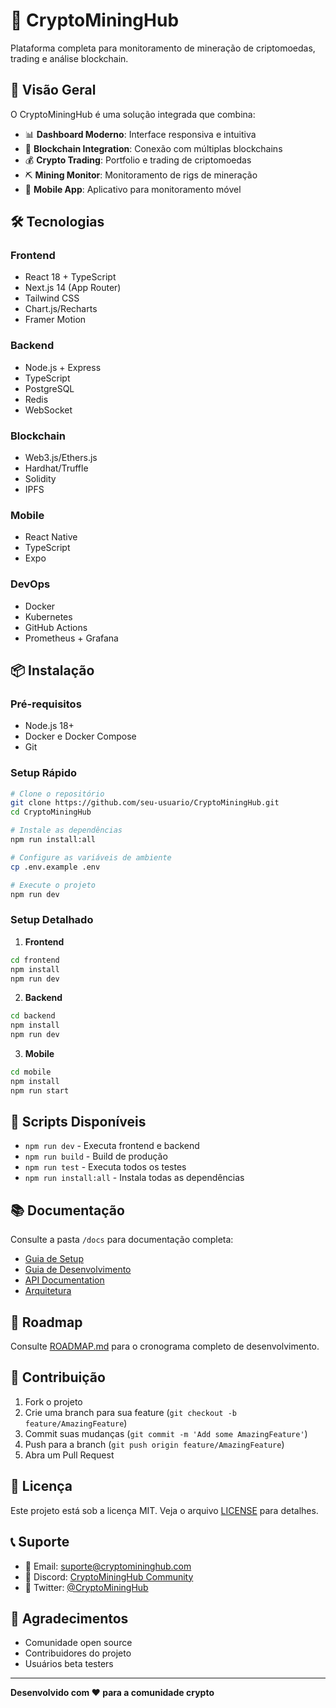 # 🚀 **CryptoMiningHub**

Plataforma completa para monitoramento de mineração de criptomoedas, trading e análise blockchain.

## 🎯 **Visão Geral**

O CryptoMiningHub é uma solução integrada que combina:
- 📊 **Dashboard Moderno**: Interface responsiva e intuitiva
- 🔗 **Blockchain Integration**: Conexão com múltiplas blockchains
- 💰 **Crypto Trading**: Portfolio e trading de criptomoedas
- ⛏️ **Mining Monitor**: Monitoramento de rigs de mineração
- 📱 **Mobile App**: Aplicativo para monitoramento móvel

## 🛠️ **Tecnologias**

### **Frontend**
- React 18 + TypeScript
- Next.js 14 (App Router)
- Tailwind CSS
- Chart.js/Recharts
- Framer Motion

### **Backend**
- Node.js + Express
- TypeScript
- PostgreSQL
- Redis
- WebSocket

### **Blockchain**
- Web3.js/Ethers.js
- Hardhat/Truffle
- Solidity
- IPFS

### **Mobile**
- React Native
- TypeScript
- Expo

### **DevOps**
- Docker
- Kubernetes
- GitHub Actions
- Prometheus + Grafana

## 📦 **Instalação**

### **Pré-requisitos**
- Node.js 18+
- Docker e Docker Compose
- Git

### **Setup Rápido**

```bash
# Clone o repositório
git clone https://github.com/seu-usuario/CryptoMiningHub.git
cd CryptoMiningHub

# Instale as dependências
npm run install:all

# Configure as variáveis de ambiente
cp .env.example .env

# Execute o projeto
npm run dev
```

### **Setup Detalhado**

1. **Frontend**
```bash
cd frontend
npm install
npm run dev
```

2. **Backend**
```bash
cd backend
npm install
npm run dev
```

3. **Mobile**
```bash
cd mobile
npm install
npm run start
```

## 🚀 **Scripts Disponíveis**

- `npm run dev` - Executa frontend e backend
- `npm run build` - Build de produção
- `npm run test` - Executa todos os testes
- `npm run install:all` - Instala todas as dependências

## 📚 **Documentação**

Consulte a pasta `/docs` para documentação completa:
- [Guia de Setup](docs/guides/setup.md)
- [Guia de Desenvolvimento](docs/guides/development.md)
- [API Documentation](docs/api/README.md)
- [Arquitetura](docs/ARCHITECTURE.md)

## 🎯 **Roadmap**

Consulte [ROADMAP.md](ROADMAP.md) para o cronograma completo de desenvolvimento.

## 🤝 **Contribuição**

1. Fork o projeto
2. Crie uma branch para sua feature (`git checkout -b feature/AmazingFeature`)
3. Commit suas mudanças (`git commit -m 'Add some AmazingFeature'`)
4. Push para a branch (`git push origin feature/AmazingFeature`)
5. Abra um Pull Request

## 📄 **Licença**

Este projeto está sob a licença MIT. Veja o arquivo [LICENSE](LICENSE) para detalhes.

## 📞 **Suporte**

- 📧 Email: suporte@cryptomininghub.com
- 💬 Discord: [CryptoMiningHub Community](https://discord.gg/cryptomininghub)
- 📱 Twitter: [@CryptoMiningHub](https://twitter.com/cryptomininghub)

## 🙏 **Agradecimentos**

- Comunidade open source
- Contribuidores do projeto
- Usuários beta testers

---

**Desenvolvido com ❤️ para a comunidade crypto**
